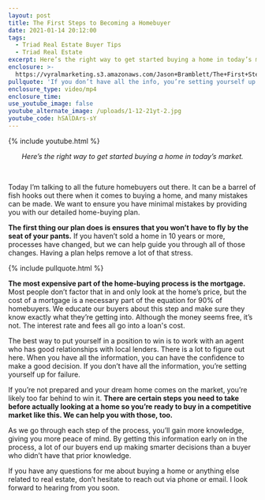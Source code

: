 ```yaml
---
layout: post
title: The First Steps to Becoming a Homebuyer
date: 2021-01-14 20:12:00
tags:
  - Triad Real Estate Buyer Tips
  - Triad Real Estate
excerpt: Here’s the right way to get started buying a home in today’s market.
enclosure: >-
  https://vyralmarketing.s3.amazonaws.com/Jason+Bramblett/The+First+Step+To+Buying+A+Home+-+Jason+Bramblett+Real+Estate.mp4
pullquote: 'If you don’t have all the info, you’re setting yourself up for failure.'
enclosure_type: video/mp4
enclosure_time:
use_youtube_image: false
youtube_alternate_image: /uploads/1-12-21yt-2.jpg
youtube_code: hSAlDArs-sY
---
```


{% include youtube.html %}

<center><em>Here&rsquo;s the right way to get started buying a home in today&rsquo;s market.</em></center>

&nbsp;

Today I’m talking to all the future homebuyers out there. It can be a barrel of fish hooks out there when it comes to buying a home, and many mistakes can be made. We want to ensure you have minimal mistakes by providing you with our detailed home-buying plan.

**The first thing our plan does is ensures that you won’t have to fly by the seat of your pants.** If you haven’t sold a home in 10 years or more, processes have changed, but we can help guide you through all of those changes. Having a plan helps remove a lot of that stress.

{% include pullquote.html %}

**The most expensive part of the home-buying process is the mortgage.** Most people don’t factor that in and only look at the home’s price, but the cost of a mortgage is a necessary part of the equation for 90% of homebuyers. We educate our buyers about this step and make sure they know exactly what they’re getting into. Although the money seems free, it’s not. The interest rate and fees all go into a loan's cost.&nbsp;

The best way to put yourself in a position to win is to work with an agent who has good relationships with local lenders. There is a lot to figure out here. When you have all the information, you can have the confidence to make a good decision. If you don’t have all the information, you’re setting yourself up for failure.&nbsp;

If you’re not prepared and your dream home comes on the market, you’re likely too far behind to win it. **There are certain steps you need to take before actually looking at a home so you’re ready to buy in a competitive market like this. We can help you with those, too.**

As we go through each step of the process, you’ll gain more knowledge, giving you more peace of mind. By getting this information early on in the process, a lot of our buyers end up making smarter decisions than a buyer who didn’t have that prior knowledge.

If you have any questions for me about buying a home or anything else related to real estate, don’t hesitate to reach out via phone or email. I look forward to hearing from you soon.
